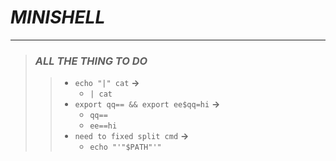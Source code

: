 # ***MINISHELL***

---

> ### ***ALL THE THING TO DO***
>
>> - `echo "|" cat` **->** 
>>   - `| cat`
>> - `export qq== && export ee$qq=hi` **->**
>>   - `qq==`
>>   - `ee==hi`
>> - `need to fixed split cmd` **->**
>>   - `echo "'"$PATH"'"`